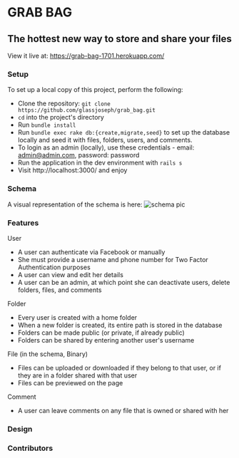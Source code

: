 # GRAB BAG
## The hottest new way to store and share your files

View it live at: https://grab-bag-1701.herokuapp.com/

### Setup

To set up a local copy of this project, perform the following:

* Clone the repository: `git clone https://github.com/glassjoseph/grab_bag.git`
* `cd` into the project's directory
* Run `bundle install`
* Run `bundle exec rake db:{create,migrate,seed}` to set up the database locally and seed it with files, folders, users, and comments.
* To login as an admin (locally), use these credentials - email: admin@admin.com, password: password
* Run the application in the dev environment with `rails s`
* Visit http://localhost:3000/ and enjoy

### Schema

A visual representation of the schema is here:
![schema pic](http://i.dailymail.co.uk/i/pix/2010/04/28/article-0-09562375000005DC-283_964x699.jpg)


### Features

User

 * A user can authenticate via Facebook or manually
 * She must provide a username and phone number for Two Factor Authentication purposes
 * A user can view and edit her details
 * A user can be an admin, at which point she can deactivate users, delete folders, files, and comments


Folder

 * Every user is created with a home folder
 * When a new folder is created, its entire path is stored in the database
 * Folders can be made public (or private, if already public)
 * Folders can be shared by entering another user's username


File (in the schema, Binary)

 * Files can be uploaded or downloaded if they belong to that user, or if they are in a folder shared with that user
 * Files can be previewed on the page


Comment

 * A user can leave comments on any file that is owned or shared with her

### Design
### Contributors
